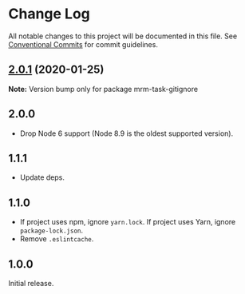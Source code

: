 # Change Log

All notable changes to this project will be documented in this file.
See [Conventional Commits](https://conventionalcommits.org) for commit guidelines.

## [2.0.1](https://github.com/sapegin/mrm-tasks/compare/mrm-task-gitignore@2.0.0...mrm-task-gitignore@2.0.1) (2020-01-25)

**Note:** Version bump only for package mrm-task-gitignore





## 2.0.0

- Drop Node 6 support (Node 8.9 is the oldest supported version).

## 1.1.1

- Update deps.

## 1.1.0

- If project uses npm, ignore `yarn.lock`. If project uses Yarn, ignore `package-lock.json`.
- Remove `.eslintcache`.

## 1.0.0

Initial release.
